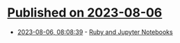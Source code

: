 # [Published on 2023-08-06](index.md)

* [2023-08-06, 08:08:39](https://lobste.rs/s/jhfcrd/ruby_jupyter_notebooks) - [Ruby and Jupyter Notebooks](https://nithinbekal.com/posts/ruby-jupyter-notebooks/)
